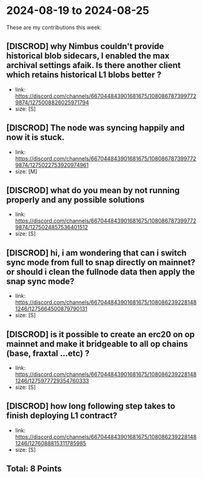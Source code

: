 # 2024-08-19 to 2024-08-25

These are my contributions this week:

## [DISCROD] why Nimbus couldn't provide historical blob sidecars, I enabled the max archival settings afaik. Is there another client which retains historical L1 blobs better ?

- link: https://discord.com/channels/667044843901681675/1080867873997729874/1275008826025971794
- size: [S]  


## [DISCROD] The node was syncing happily and now it is stuck.

- link: https://discord.com/channels/667044843901681675/1080867873997729874/1275022753920974961
- size: [M]  


## [DISCROD] what do you mean by not running properly and any possible solutions 

- link: https://discord.com/channels/667044843901681675/1080867873997729874/1275024857536401512
- size: [S]  


 ## [DISCROD] hi, i am wondering  that can i switch sync mode from full to snap directly on mainnet? or should i clean the fullnode data then apply the snap sync mode?

- link: https://discord.com/channels/667044843901681675/1080862392281481246/1275664500879790131
- size: [S]  


 ## [DISCROD] is it possible to create an erc20 on op mainnet and make it bridgeable to all op chains (base, fraxtal ...etc) ?

- link: https://discord.com/channels/667044843901681675/1080862392281481246/1275977729354760333
- size: [S]  


 ## [DISCROD] how long following step takes to finish deploying L1 contract?

- link: https://discord.com/channels/667044843901681675/1080862392281481246/1276088815311785985
- size: [S]  

## Total: 8 Points